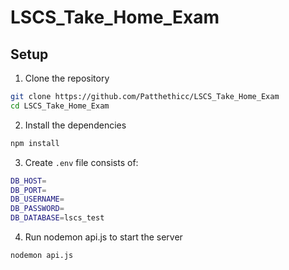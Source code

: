 # LSCS_Take_Home_Exam

## Setup
1. Clone the repository
```bash
git clone https://github.com/Patthethicc/LSCS_Take_Home_Exam
cd LSCS_Take_Home_Exam
```
2. Install the dependencies
```bash
npm install
```
3. Create `.env` file
consists of:
```bash
DB_HOST=
DB_PORT=
DB_USERNAME=
DB_PASSWORD=
DB_DATABASE=lscs_test
```
4. Run nodemon api.js to start the server
```bash
nodemon api.js
```
